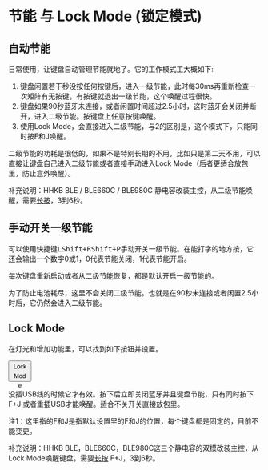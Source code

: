 # 节能 与 Lock Mode (锁定模式)

## 自动节能

日常使用，让键盘自动管理节能就地了。它的工作模式工大概如下:
  1. 键盘闲置若干秒没按任何按键后，进入一级节能，此时每30ms再重新检查一次矩阵有无按键，有按键就退出一级节能，这个唤醒过程很快。
  2. 键盘如果90秒蓝牙未连接，或者闲置时间超过2.5小时，这时蓝牙会关闭并断开，进入二级节能。按键盘上任意按键唤醒。
  3. 使用Lock Mode，会直接进入二级节能，与2的区别是，这个模式下，只能同时按F和J唤醒。

二级节能的功耗是很低的，如果不是特别长期的不用，比如只是第二天不用，可以直接让键盘自己进入二级节能或者直接手动进入Lock Mode（后者更适合放包里，防止意外唤醒）。

补充说明：HHKB BLE / BLE660C / BLE980C 静电容改装主控，从二级节能唤醒，需要<u>长按</u>，3到6秒。


## 手动开关一级节能

可以使用快捷键<kbd>LShift+RShift+P</kbd>手动开关一级节能。在能打字的地方按，它还会输出一个数字0或1，0代表节能关闭，1代表节能开启。

每次键盘重新启动或者从二级节能恢复，都是默认开启一级节能的。

为了防止电池耗尽，这里不会关闭二级节能。也就是在90秒未连接或者闲置2.5小时后，它仍然会进入二级节能。


## Lock Mode

在灯光和增加功能里，可以找到如下按钮并设置。

<html><button style=" text-align: center; line-height: 19px; width: 46px; height: 42px; font-size:12px">Lock<br>Mode</button></html>

没插USB线的时候它才有效。按下后立即关闭蓝牙并且键盘节能，只有同时按下 <key>F+J</key> 或者重插USB才能唤醒。适合不关开关直接放包里。

注1：这里指的F和J是指默认设置里的F和J的位置，每个键盘都是固定的，目前不能变更。

补充说明：HHKB BLE，BLE660C，BLE980C这三个静电容的双模改装主控，从Lock Mode唤醒键盘，需要<u>长按</u> <key>F+J</key>，3到6秒。